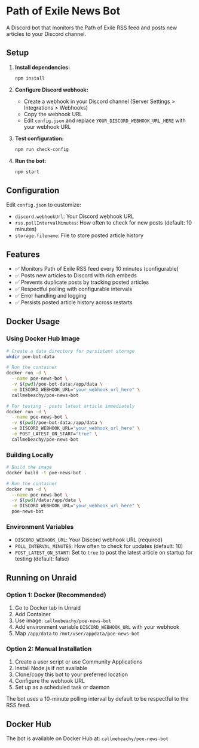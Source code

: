 # Path of Exile News Bot

A Discord bot that monitors the Path of Exile RSS feed and posts new articles to your Discord channel.

## Setup

1. **Install dependencies:**
   ```bash
   npm install
   ```

2. **Configure Discord webhook:**
   - Create a webhook in your Discord channel (Server Settings > Integrations > Webhooks)
   - Copy the webhook URL
   - Edit `config.json` and replace `YOUR_DISCORD_WEBHOOK_URL_HERE` with your webhook URL

3. **Test configuration:**
   ```bash
   npm run check-config
   ```

4. **Run the bot:**
   ```bash
   npm start
   ```

## Configuration

Edit `config.json` to customize:

- `discord.webhookUrl`: Your Discord webhook URL
- `rss.pollIntervalMinutes`: How often to check for new posts (default: 10 minutes)
- `storage.filename`: File to store posted article history

## Features

- ✅ Monitors Path of Exile RSS feed every 10 minutes (configurable)
- ✅ Posts new articles to Discord with rich embeds
- ✅ Prevents duplicate posts by tracking posted articles
- ✅ Respectful polling with configurable intervals
- ✅ Error handling and logging
- ✅ Persists posted article history across restarts

## Docker Usage

### Using Docker Hub Image

```bash
# Create a data directory for persistent storage
mkdir poe-bot-data

# Run the container
docker run -d \
  --name poe-news-bot \
  -v $(pwd)/poe-bot-data:/app/data \
  -e DISCORD_WEBHOOK_URL="your_webhook_url_here" \
  callmebeachy/poe-news-bot

# For testing - posts latest article immediately
docker run -d \
  --name poe-news-bot \
  -v $(pwd)/poe-bot-data:/app/data \
  -e DISCORD_WEBHOOK_URL="your_webhook_url_here" \
  -e POST_LATEST_ON_START="true" \
  callmebeachy/poe-news-bot
```

### Building Locally

```bash
# Build the image
docker build -t poe-news-bot .

# Run the container
docker run -d \
  --name poe-news-bot \
  -v $(pwd)/data:/app/data \
  -e DISCORD_WEBHOOK_URL="your_webhook_url_here" \
  poe-news-bot
```

### Environment Variables

- `DISCORD_WEBHOOK_URL`: Your Discord webhook URL (required)
- `POLL_INTERVAL_MINUTES`: How often to check for updates (default: 10)
- `POST_LATEST_ON_START`: Set to `true` to post the latest article on startup for testing (default: false)

## Running on Unraid

### Option 1: Docker (Recommended)
1. Go to Docker tab in Unraid
2. Add Container
3. Use image: `callmebeachy/poe-news-bot`
4. Add environment variable `DISCORD_WEBHOOK_URL` with your webhook
5. Map `/app/data` to `/mnt/user/appdata/poe-news-bot`

### Option 2: Manual Installation
1. Create a user script or use Community Applications
2. Install Node.js if not available
3. Clone/copy this bot to your preferred location
4. Configure the webhook URL
5. Set up as a scheduled task or daemon

The bot uses a 10-minute polling interval by default to be respectful to the RSS feed.

## Docker Hub

The bot is available on Docker Hub at: `callmebeachy/poe-news-bot`